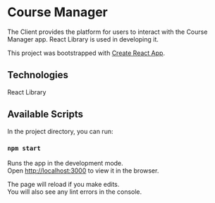 # Course Manager

The Client provides the platform for users to interact with the Course Manager app.
React Library is used in developing it.

This project was bootstrapped with [Create React App](https://github.com/facebook/create-react-app).

## Technologies

React Library

## Available Scripts

In the project directory, you can run:

### `npm start`

Runs the app in the development mode.\
Open [http://localhost:3000](http://localhost:3000) to view it in the browser.

The page will reload if you make edits.\
You will also see any lint errors in the console.
